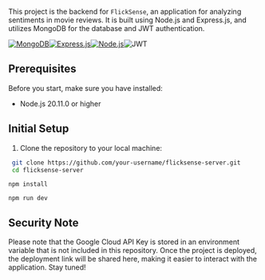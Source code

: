 This project is the backend for `FlickSense`, an application for analyzing sentiments in movie reviews. It is built using Node.js and Express.js, and utilizes MongoDB for the database and JWT authentication.

[![MongoDB](https://img.shields.io/badge/-MongoDB-4DB33D?style=flat-square&logo=mongodb&logoColor=white)](https://www.mongodb.com/)[![Express.js](https://img.shields.io/badge/-Express.js-000000?style=flat-square&logo=express&logoColor=white)](https://expressjs.com/)[![Node.js](https://img.shields.io/badge/-Node.js-43853d?style=flat-square&logo=node.js&logoColor=white)](https://nodejs.org/)![JWT](https://img.shields.io/badge/-JWT-000000?style=flat-square&logo=jsonwebtokens&logoColor=white)

## Prerequisites

Before you start, make sure you have installed:

- Node.js 20.11.0 or higher

## Initial Setup

1. Clone the repository to your local machine:

```bash
 git clone https://github.com/your-username/flicksense-server.git
 cd flicksense-server
```

```
npm install
```

```
npm run dev
```

## Security Note

Please note that the Google Cloud API Key is stored in an environment variable that is not included in this repository. Once the project is deployed, the deployment link will be shared here, making it easier to interact with the application. Stay tuned!
